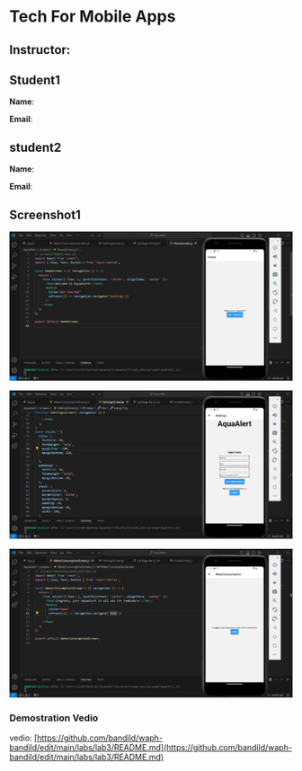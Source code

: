 # Tech For Mobile Apps

## Instructor: 
## Student1

**Name**: 

**Email**: 

## student2

**Name**:

**Email**:


## Screenshot1

![Database-account](images/1.png)

![Database-account](images/2.png)

![Database-account](images/3.png)



### Demostration Vedio

vedio:
[https://github.com/bandild/waph-bandild/edit/main/labs/lab3/README.md](https://github.com/bandild/waph-bandild/edit/main/labs/lab3/README.md)

